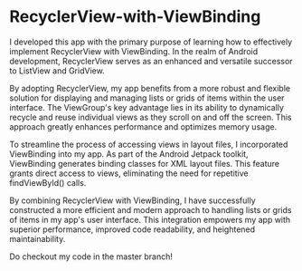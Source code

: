 # RecyclerView-with-ViewBinding


I developed this app with the primary purpose of learning how to effectively implement RecyclerView with ViewBinding. In the realm of Android development, RecyclerView serves as an enhanced and versatile successor to ListView and GridView.

By adopting RecyclerView, my app benefits from a more robust and flexible solution for displaying and managing lists or grids of items within the user interface. The ViewGroup's key advantage lies in its ability to dynamically recycle and reuse individual views as they scroll on and off the screen. This approach greatly enhances performance and optimizes memory usage.

To streamline the process of accessing views in layout files, I incorporated ViewBinding into my app. As part of the Android Jetpack toolkit, ViewBinding generates binding classes for XML layout files. This feature grants direct access to views, eliminating the need for repetitive findViewById() calls.

By combining RecyclerView with ViewBinding, I have successfully constructed a more efficient and modern approach to handling lists or grids of items in my app's user interface. This integration empowers my app with superior performance, improved code readability, and heightened maintainability.




Do checkout my code in the master branch!
